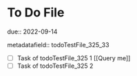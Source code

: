 # To Do File

due:: 2022-09-14

metadatafield:: todoTestFile_325\_33

- [ ] Task of todoTestFile_325 1 [[Query me]]
- [ ] Task of todoTestFile_325 2
